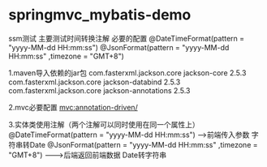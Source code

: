 # springmvc_mybatis-demo
ssm测试
主要测试时间转换注解 必要的配置
@DateTimeFormat(pattern =  "yyyy-MM-dd HH:mm:ss")
@JsonFormat(pattern = "yyyy-MM-dd HH:mm:ss" ,timezone = "GMT+8")


1.maven导入依赖的jar包
        <dependency>
            <groupId>com.fasterxml.jackson.core</groupId>
            <artifactId>jackson-core</artifactId>
            <version>2.5.3</version>
        </dependency>
        <dependency>
            <groupId>com.fasterxml.jackson.core</groupId>
            <artifactId>jackson-databind</artifactId>
            <version>2.5.3</version>
        </dependency>
        <dependency>
            <groupId>com.fasterxml.jackson.core</groupId>
            <artifactId>jackson-annotations</artifactId>
            <version>2.5.3</version>
        </dependency>
        
 2.mvc必要配置
  <mvc:annotation-driven/>
    <!-- 导入属性配置文件 -->
    <bean id="handlerMapping" class="org.springframework.web.servlet.mvc.method.annotation.RequestMappingHandlerMapping" />
    <bean id="handlerAdapter" class="org.springframework.web.servlet.mvc.method.annotation.RequestMappingHandlerAdapter">
        <property name="messageConverters">
            <list>
                <bean class="org.springframework.http.converter.json.MappingJackson2HttpMessageConverter" />
            </list>
        </property>
    </bean>
    
  3.实体类使用注解（两个注解可以同时使用在同一个属性上）
  @DateTimeFormat(pattern =  "yyyy-MM-dd HH:mm:ss")  -->前端传入参数 字符串转Date
  @JsonFormat(pattern = "yyyy-MM-dd HH:mm:ss" ,timezone = "GMT+8") --->后端返回前端数据 Date转字符串
